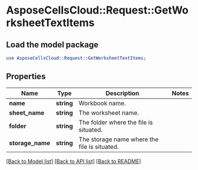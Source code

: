 # AsposeCellsCloud::Request::GetWorksheetTextItems 

## Load the model package
```perl
use AsposeCellsCloud::Request::GetWorksheetTextItems;
```

## Properties
Name | Type | Description | Notes
------------ | ------------- | ------------- | -------------
**name** | **string** | Workbook name. |
**sheet_name** | **string** | The worksheet name. |
**folder** | **string** | The folder where the file is situated. |
**storage_name** | **string** | The storage name where the file is situated. |  

[[Back to Model list]](../README.md#documentation-for-requests) [[Back to API list]](../README.md#documentation-for-api-endpoints) [[Back to README]](../README.md)

